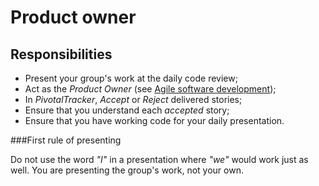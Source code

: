 # Product owner

## Responsibilities

* Present your group's work at the daily code review;
* Act as the *Product Owner* (see [Agile software development](http://en.wikipedia.org/wiki/Agile_software_development));
* In *PivotalTracker*, *Accept* or *Reject* delivered stories;
* Ensure that you understand each *accepted* story;
* Ensure that you have working code for your daily presentation.

###First rule of presenting

Do not use the word *"I"* in a presentation where *"we"* would work just as well. You are presenting the group's work, not your own.
